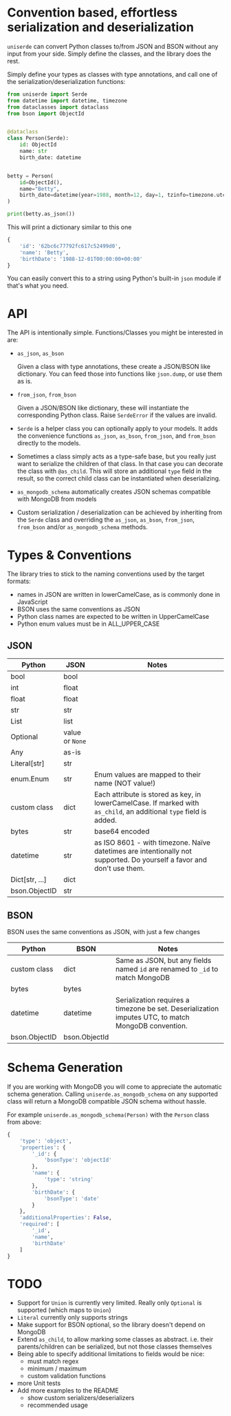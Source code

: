 # Convention based, effortless serialization and deserialization

`uniserde` can convert Python classes to/from JSON and BSON without any input
from your side. Simply define the classes, and the library does the rest.

Simply define your types as classes with type annotations, and call one of the
serialization/deserialization functions:

```py
from uniserde import Serde
from datetime import datetime, timezone
from dataclasses import dataclass
from bson import ObjectId


@dataclass
class Person(Serde):
    id: ObjectId
    name: str
    birth_date: datetime


betty = Person(
    id=ObjectId(),
    name="Betty",
    birth_date=datetime(year=1988, month=12, day=1, tzinfo=timezone.utc),
)

print(betty.as_json())
```

This will print a dictionary similar to this one

```py
{
    'id': '62bc6c77792fc617c52499d0',
    'name': 'Betty',
    'birthDate': '1988-12-01T00:00:00+00:00'
}
```

You can easily convert this to a string using Python's built-in `json` module if
that's what you need.

# API

The API is intentionally simple. Functions/Classes you might be interested in
are:

- `as_json`, `as_bson`

  Given a class with type annotations, these create a JSON/BSON like dictionary.
  You can feed those into functions like `json.dump`, or use them as is.

- `from_json`, `from_bson`

  Given a JSON/BSON like dictionary, these will instantiate the corresponding
  Python class. Raise `SerdeError` if the values are invalid.

- `Serde` is a helper class you can optionally apply to your models. It adds the
  convenience functions `as_json`, `as_bson`, `from_json`, and `from_bson`
  directly to the models.

- Sometimes a class simply acts as a type-safe base, but you really just want to
  serialize the children of that class. In that case you can decorate the class
  with `@as_child`. This will store an additional `type` field in the result, so
  the correct child class can be instantiated when deserializing.

- `as_mongodb_schema` automatically creates JSON schemas compatible with MongoDB
  from models

- Custom serialization / deserialization can be achieved by inheriting from the
  `Serde` class and overriding the `as_json`, `as_bson`, `from_json`,
  `from_bson` and/or `as_mongodb_schema` methods.

# Types & Conventions

The library tries to stick to the naming conventions used by the target formats:

- names in JSON are written in lowerCamelCase, as is commonly done in
  JavaScript
- BSON uses the same conventions as JSON
- Python class names are expected to be written in UpperCamelCase
- Python enum values must be in ALL_UPPER_CASE

## JSON

| Python         | JSON            | Notes                                                                                                                |
| -------------- | --------------- | -------------------------------------------------------------------------------------------------------------------- |
| bool           | bool            |
| int            | float           |
| float          | float           |
| str            | str             |
| List           | list            |
| Optional       | value or `None` |
| Any            | as-is           |
| Literal[str]   | str             |
| enum.Enum      | str             | Enum values are mapped to their name (NOT value!)                                                                    |
| custom class   | dict            | Each attribute is stored as key, in lowerCamelCase. If marked with `as_child`, an additional `type` field is added.  |
| bytes          | str             | base64 encoded                                                                                                       |
| datetime       | str             | as ISO 8601 - with timezone. Naïve datetimes are intentionally not supported. Do yourself a favor and don't use them.|
| Dict[str, ...] | dict            |
| bson.ObjectID  | str             |

## BSON

BSON uses the same conventions as JSON, with just a few changes

| Python        | BSON          | Notes                                                                                               |
| ------------- | ------------- | -----------------------------------------------------------------------------                       |
| custom class  | dict          | Same as JSON, but any fields named `id` are renamed to `_id` to match MongoDB                       |
| bytes         | bytes         |
| datetime      | datetime      | Serialization requires a timezone be set. Deserialization imputes UTC, to match MongoDB convention. |
| bson.ObjectID | bson.ObjectId |

# Schema Generation

If you are working with MongoDB you will come to appreciate the automatic schema
generation. Calling `uniserde.as_mongodb_schema` on any supported class will return
a MongoDB compatible JSON schema without hassle.

For example `uniserde.as_mongodb_schema(Person)` with the `Person` class from above:

```py
{
    'type': 'object',
    'properties': {
        '_id': {
            'bsonType': 'objectId'
        },
        'name': {
            'type': 'string'
        },
        'birthDate': {
            'bsonType': 'date'
        }
    },
    'additionalProperties': False,
    'required': [
        '_id',
        'name',
        'birthDate'
    ]
}
```

# TODO

- Support for `Union` is currently very limited. Really only `Optional` is
  supported (which maps to `Union`)
- `Literal` currently only supports strings
- Make support for BSON optional, so the library doesn't depend on MongoDB
- Extend `as_child`, to allow marking some classes as abstract. i.e. their
  parents/children can be serialized, but not those classes themselves
- Being able to specify additional limitations to fields would be nice:
  - must match regex
  - minimum / maximum
  - custom validation functions
- more Unit tests
- Add more examples to the README
  - show custom serializers/deserializers
  - recommended usage
